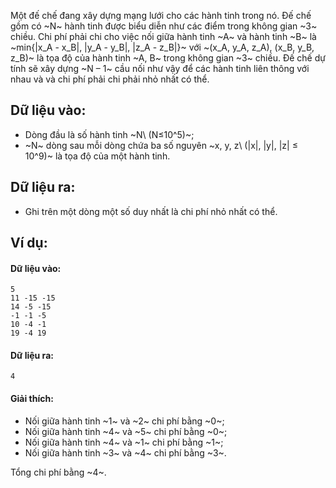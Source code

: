 Một đế chế đang xây dựng mạng lưới cho các hành tinh trong nó. Đế chế gồm có ~N~ hành tinh được biểu diễn như các điểm trong không gian ~3~ chiều. Chi phí phải chi cho việc nối giữa hành tinh ~A~ và hành tinh ~B~ là ~min\{|x_A - x_B|, |y_A - y_B|, |z_A - z_B|\}~ với ~(x_A, y_A, z_A), (x_B, y_B, z_B)~ là tọa độ của hành tinh ~A, B~ trong không gian ~3~ chiều. Đế chế dự tính sẽ xây dựng ~N – 1~ cầu nối như vậy để các hành tinh liên thông với nhau và và chi phí phải chi phải nhỏ nhất có thể.

## Dữ liệu vào:
- Dòng đầu là số hành tinh ~N\ (N≤10^5)~;
- ~N~ dòng sau mỗi dòng chứa ba số nguyên ~x, y, z\ (|x|, |y|, |z| ≤ 10^9)~ là tọa độ của một hành tinh.

## Dữ liệu ra:
- Ghi trên một dòng một số duy nhất là chi phí nhỏ nhất có thể.

## Ví dụ:
#### Dữ liệu vào:
```
5
11 -15 -15
14 -5 -15
-1 -1 -5
10 -4 -1
19 -4 19
```

#### Dữ liệu ra:
```
4
```

#### Giải thích:
- Nối giữa hành tinh ~1~ và ~2~ chi phí bằng ~0~;
- Nối giữa hành tinh ~4~ và ~5~ chi phí bằng ~0~;
- Nối giữa hành tinh ~4~ và ~1~ chi phí bằng ~1~;
- Nối giữa hành tinh ~3~ và ~4~ chi phí bằng ~3~.

Tổng chi phí bằng ~4~.
